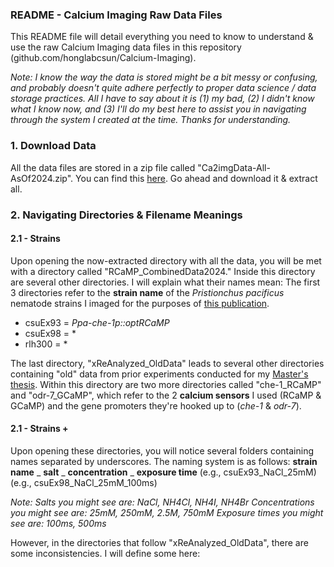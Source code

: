 ﻿### README - Calcium Imaging Raw Data Files
This README file will detail everything you need to know to understand & use the raw Calcium Imaging data files in this repository (github.com/honglabcsun/Calcium-Imaging). 

*Note: I know the way the data is stored might be a bit messy or confusing, and probably doesn't quite adhere perfectly to proper data science / data storage practices. All I have to say about it is (1) my bad, (2) I didn't know what I know now, and (3) I'll do my best here to assist you in navigating through the system I created at the time. Thanks for understanding.*

### 1. Download Data
All the data files are stored in a zip file called "Ca2imgData-All-AsOf2024.zip". You can find this [here](https://github.com/honglabcsun/Calcium-Imaging/tree/main/Salts/data). Go ahead and download it & extract all.

### 2. Navigating Directories & Filename Meanings
#### 2.1 - Strains
Upon opening the now-extracted directory with all the data, you will be met with a directory called "RCaMP_CombinedData2024."
Inside this directory are several other directories. I will explain what their names mean:
The first 3 directories refer to the **strain name** of the *Pristionchus pacificus* nematode strains I imaged for the purposes of [this publication](https://doi.org/10.7554/eLife.103796.1).
* csuEx93 = *Ppa-che-1p::optRCaMP*
* csuEx98 = *
* rlh300 = *

The last directory, "xReAnalyzed_OldData" leads to several other directories containing "old" data from prior experiments conducted for my [Master's thesis](http://hdl.handle.net/20.500.12680/b5645184z). Within this directory are two more directories called "che-1_RCaMP" and "odr-7_GCaMP", which refer to the 2 **calcium sensors** I used (RCaMP & GCaMP) and the gene promoters they're hooked up to (*che-1* & *odr-7*).

#### 2.1 - Strains + 
Upon opening these directories, you will notice several folders containing names separated by underscores. The naming system is as follows:
**strain name** _ **salt** _ **concentration** _ **exposure time**
(e.g., csuEx93_NaCl_25mM)
(e.g., csuEx98_NaCl_25mM_100ms)

*Note: 
Salts you might see are: NaCl, NH4Cl, NH4I, NH4Br
Concentrations you might see are: 25mM, 250mM, 2.5M, 750mM
Exposure times you might see are: 100ms, 500ms*


However, in the directories that follow "xReAnalyzed_OldData", there are some inconsistencies. I will define some here:





